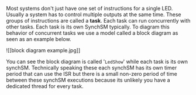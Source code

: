 Most systems don't just have one set of instructions for a single LED. Usually a system has to control multiple outputs at the same time. These groups of instructions are called a **task**. Each task can run concurrently with other tasks. Each task is its own SynchSM typically. To diagram this behavior of concurrent tasks we use a model called a block diagram as seen as an example below.

![[block diagram example.jpg]]

You can see the block diagram is called '`LedShow`' while each task is its own synchSM. Technically speaking these each synchSM has its own timer period that can use the ISR but there is a small non-zero period of time between these synchSM executions because its unlikely you have a dedicated thread for every task.

